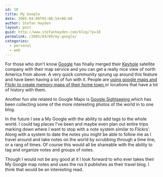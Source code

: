 ```yaml
---
id: 18
title: My Google
date: 2005-04-09T05:08:54+00:00
author: Stefan Hayden
layout: post
guid: http://www.stefanhayden.com/blog/?p=18
permalink: /2005/04/09/my-google/
categories:
  - personal
  - web
---
```

For those who don't know <a href="http://www.google.com">Google</a> has finally merged their <a href="http://www.keyhole.com/">Keyhole</a> satellite company with their map service and you can get a really nice view of north America from above. A very quick community sprung up around this feature and have been having a lot of fun with it. People are <a href="http://flickr.com/groups/memorymaps/pool/">using google maps and Flickr to create memory maps of their home town </a>or locations that have a lot of history with them.

Another fun site related to Google Maps is <a href="http://www.shreddies.org/gmaps/">Google Sightseeing </a>which has been collecting some of the more interesting photos of the world in to one blog.

In the future I see a My Google with the ability to add tags to the whole world. I could tag places I've been and maybe even plan out entire trips marking down where I want to stop with a note system similar to Flickrs'. Along with a system to date the notes you might be able to follow me as I travel around and take notes on the world by scrubbing through a time line, or a rang of times. Of course this would all be shareable with the ability to tag and organize notes and groups of notes.

Though I would not be any good at it I look forward to who ever takes their My Google map notes and uses the rss it publishes as their travel blog. I think that would be an interesting read.